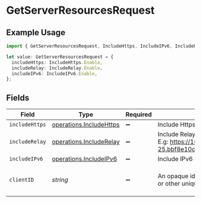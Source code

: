 # GetServerResourcesRequest

## Example Usage

```typescript
import { GetServerResourcesRequest, IncludeHttps, IncludeIPv6, IncludeRelay } from "@lukehagar/plexjs/sdk/models/operations";

let value: GetServerResourcesRequest = {
  includeHttps: IncludeHttps.Enable,
  includeRelay: IncludeRelay.Enable,
  includeIPv6: IncludeIPv6.Enable,
};
```

## Fields

| Field                                                                                                              | Type                                                                                                               | Required                                                                                                           | Description                                                                                                        | Example                                                                                                            |
| ------------------------------------------------------------------------------------------------------------------ | ------------------------------------------------------------------------------------------------------------------ | ------------------------------------------------------------------------------------------------------------------ | ------------------------------------------------------------------------------------------------------------------ | ------------------------------------------------------------------------------------------------------------------ |
| `includeHttps`                                                                                                     | [operations.IncludeHttps](../../../sdk/models/operations/includehttps.md)                                          | :heavy_minus_sign:                                                                                                 | Include Https entries in the results                                                                               | 1                                                                                                                  |
| `includeRelay`                                                                                                     | [operations.IncludeRelay](../../../sdk/models/operations/includerelay.md)                                          | :heavy_minus_sign:                                                                                                 | Include Relay addresses in the results <br/>E.g: https://10-0-0-25.bbf8e10c7fa20447cacee74cd9914cde.plex.direct:32400<br/> | 1                                                                                                                  |
| `includeIPv6`                                                                                                      | [operations.IncludeIPv6](../../../sdk/models/operations/includeipv6.md)                                            | :heavy_minus_sign:                                                                                                 | Include IPv6 entries in the results                                                                                | 1                                                                                                                  |
| `clientID`                                                                                                         | *string*                                                                                                           | :heavy_minus_sign:                                                                                                 | An opaque identifier unique to the client (UUID, serial number, or other unique device ID)                         | 3381b62b-9ab7-4e37-827b-203e9809eb58                                                                               |
